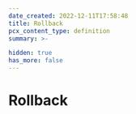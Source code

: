 ```yaml
---
date_created: 2022-12-11T17:58:48
title: Rollback
pcx_content_type: definition
summary: >-

hidden: true
has_more: false
---
```


# Rollback
